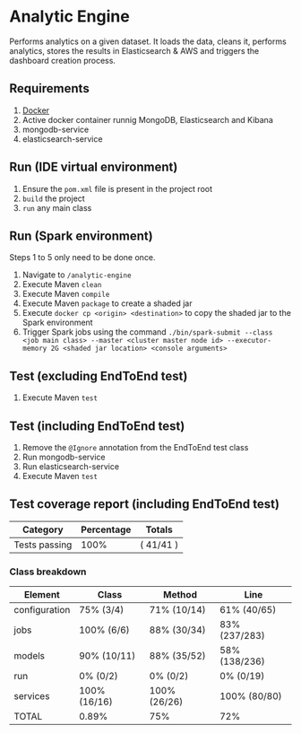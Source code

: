 # Analytic Engine
Performs analytics on a given dataset. It loads the data, cleans it, performs analytics, stores the results in Elasticsearch & AWS and triggers the dashboard creation process.

## Requirements
1. [Docker](https://www.docker.com/)
2. Active docker container runnig MongoDB, Elasticsearch and Kibana
3. mongodb-service
4. elasticsearch-service

## Run (IDE virtual environment)

1. Ensure the `pom.xml` file is present in the project root
2. `build` the project
3. `run` any main class

## Run (Spark environment)

Steps 1 to 5 only need to be done once.

1. Navigate to `/analytic-engine`
2. Execute Maven `clean`
3. Execute Maven `compile`
4. Execute Maven `package` to create a shaded jar
5. Execute `docker cp <origin> <destination>` to copy the shaded jar to the Spark environment
6. Trigger Spark jobs using the command `./bin/spark-submit --class <job main class> --master <cluster master node id> --executor-memory 2G <shaded jar location> <console arguments>`

## Test (excluding EndToEnd test)

1. Execute Maven `test`

## Test (including EndToEnd test)

1. Remove the `@Ignore` annotation from the EndToEnd test class
2. Run mongodb-service
3. Run elasticsearch-service
4. Execute Maven `test`

## Test coverage report (including EndToEnd test)

Category        |Percentage |Totals
----------------|-----------|---------
Tests passing   |100%       |( 41/41 )

### Class breakdown

Element         |Class          |Method         |Line               |
----------------|---------------|---------------|-------------------|
configuration   |75%    (3/4)   |71%    (10/14) |61%    (40/65)     |
jobs            |100%   (6/6)   |88%    (30/34) |83%    (237/283)   |
models          |90%    (10/11) |88%    (35/52) |58%    (138/236)   |
run             |0%     (0/2)   |0%     (0/2)   |0%     (0/19)      |
services        |100%   (16/16) |100%   (26/26) |100%   (80/80)     |
TOTAL           |0.89%          |75%            |72%                |